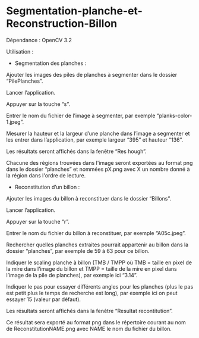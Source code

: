 # Segmentation-planche-et-Reconstruction-Billon

Dépendance : OpenCV 3.2

Utilisation : 
- Segmentation des planches :

Ajouter les images des piles de planches à segmenter dans le dossier “PilePlanches”.

Lancer l’application.

Appuyer sur la touche “s”.

Entrer le nom du fichier de l’image à segmenter, par exemple “planks-color-1.jpeg”.

Mesurer la hauteur et la largeur d’une planche dans l’image a segmenter et les entrer dans l’application, par exemple largeur “395” et hauteur “136”.

Les résultats seront affichés dans la fenêtre “Res hough”.

Chacune des régions trouvées dans l'image seront exportées au format png dans le dossier “planches” et nommées pX.png avec X un nombre donné à la région dans l'ordre de lecture.

- Reconstitution d’un billon : 

Ajouter les images du billon à reconstituer dans le dossier “Billons”.

Lancer l’application.

Appuyer sur la touche “r”.

Entrer le nom du fichier du billon à reconstituer, par exemple “A05c.jpeg”.

Rechercher quelles planches extraites pourrait appartenir au billon dans la dossier “planches”, par exemple de 59 à 63 pour ce billon.

Indiquer le scaling planche à billon (TMB / TMPP où TMB = taille en pixel de la mire dans l’image du billon et TMPP = taille de la mire en pixel dans l’image de la pile de planches), par exemple ici “3.14”.

Indiquer le pas pour essayer différents angles pour les planches (plus le pas est petit plus le temps de recherche est long), par exemple ici on peut essayer 15 (valeur par défaut).

Les résultats seront affichés dans la fenêtre “Resultat recontitution”.

Ce résultat sera exporté au format png dans le répertoire courant au nom de ReconstitutionNAME.png avec NAME le nom du fichier du billon.
